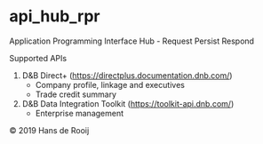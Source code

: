 # api_hub_rpr
Application Programming Interface Hub - Request Persist Respond

Supported APIs
1. D&B Direct+ (https://directplus.documentation.dnb.com/)
   - Company profile, linkage and executives
   - Trade credit summary
2. D&B Data Integration Toolkit (https://toolkit-api.dnb.com/)
   - Enterprise management

© 2019 Hans de Rooij

